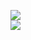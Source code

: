 [![](https://img.shields.io/badge/Made%20With-Github%20Spray-lightgrey.svg?style=for-the-badge&logo=github)](https://github.com/Annihil/github-spray#1392)  
[![](https://i.imgur.com/2DrTn0Z.gif)](https://github.com/Annihil/github-spray)